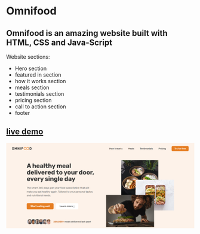 # Omnifood

## Omnifood is an amazing website built with HTML, CSS and Java-Script

Website sections:
- Hero section 
- featured in section 
- how it works section 
- meals section 
- testimonials section
- pricing section 
- call to action section 
- footer 


## [live demo](https://omnifood-abdo.netlify.app/)

![screen shot](omnifood.png)

